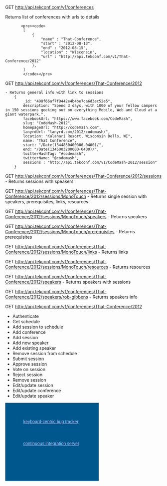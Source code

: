GET http://api.tekconf.com/v1/conferences

  Returns list of conferences with urls to details
            
           <pre><code>
            [
                {
                    "name" : "That-Conference",
                    "start" : "2012-08-13",
                    "end" : "2012-08-15",
                    "location" : "Wisconsin",
                    "url" : "http://api.tekconf.com/v1/That-Conference/2012"
                },
            ]
            </code></pre>



GET http://api.tekconf.com/v1/conferences/That-Conference/2012
    
    
    - Returns general info with link to sessions
        {
            _id: "498f66af7f9442e4b4be7ca6d3ec52e5",
            description: "Spend 3 days, with 1000 of your fellow campers in 150 sessions geeking out on everything Mobile, Web and Cloud at a giant waterpark.",
            facebookUrl: "https://www.facebook.com/CodeMash",
            slug: "CodeMash-2012",
            homepageUrl: "http://codemash.com",
            lanyrdUrl: "lanyrd.com/2012/codemash/",
            location: "Kalahari Resort, Wisconsin Dells, WI",
            name: "That Conference",
            start: "/Date(1344830400000-0400)/",
            end: "/Date(1345003200000-0400)/",
            twitterHashTag: "#codemash",
            twitterName: "@codemash",
            sessions : "http://api.tekconf.com/v1/CodeMash-2012/session"
        }

GET http://api.tekconf.com/v1/conferences/That-Conference/2012/sessions
    - Returns sessions with speakers

GET http://api.tekconf.com/v1/conferences/That-Conference/2012/sessions/MonoTouch
    - Returns single session with speakers, prerequisites, links, resources

GET http://api.tekconf.com/v1/conferences/That-Conference/2012/sessions/MonoTouch/speakers
    - Returns speakers

GET http://api.tekconf.com/v1/conferences/That-Conference/2012/sessions/MonoTouch/prerequisites
    - Returns prerequisites

GET http://api.tekconf.com/v1/conferences/That-Conference/2012/sessions/MonoTouch/links
    - Returns links

GET http://api.tekconf.com/v1/conferences/That-Conference/2012/sessions/MonoTouch/resources
    - Returns resources

GET http://api.tekconf.com/v1/conferences/That-Conference/2012/speakers
    - Returns speakers with sessions

GET http://api.tekconf.com/v1/conferences/That-Conference/2012/speakers/rob-gibbens
    - Returns speakers info

GET http://api.tekconf.com/v1/conferences/That-Conference/2012

- Authenticate
- Get schedule
- Add session to schedule
- Add conference
- Add session
- Add new speaker
- Add existing speaker
- Remove session from schedule
- Submit session
- Approve session
- Vote on session
- Reject session
- Remove session
- Edit/update session
- Edit/update conference
- Edit/update speaker



<div style="background: #00578e url('http://www.jetbrains.com/img/banners/Codebetter300x250.png') no-repeat 0 50%; margin:0;padding:0;text-decoration:none;text-indent:0;letter-spacing:-0.001em; width:300px; height:250px">
<a href="http://www.jetbrains.com/youtrack" title="YouTrack by JetBrains" style="margin: 52px 0 0 58px;padding: 0; float: left;font-size: 14px; background-image:none;border:0;color: #acc4f9; font-family: trebuchet ms,arial,sans-serif;font-weight: normal;text-align:left;">keyboard-centric bug tracker</a>
<a href="http://www.jetbrains.com/teamcity" title="TeamCity by JetBrains" style="margin:0 0 0 58px;padding:122px 0 0 0;font-size:14px; background-image:none;border:0;display:block; color: #acc4f9; font-family: trebuchet ms,arial,sans-serif;font-weight: normal;text-align:left;">continuous integration server</a>
</div>